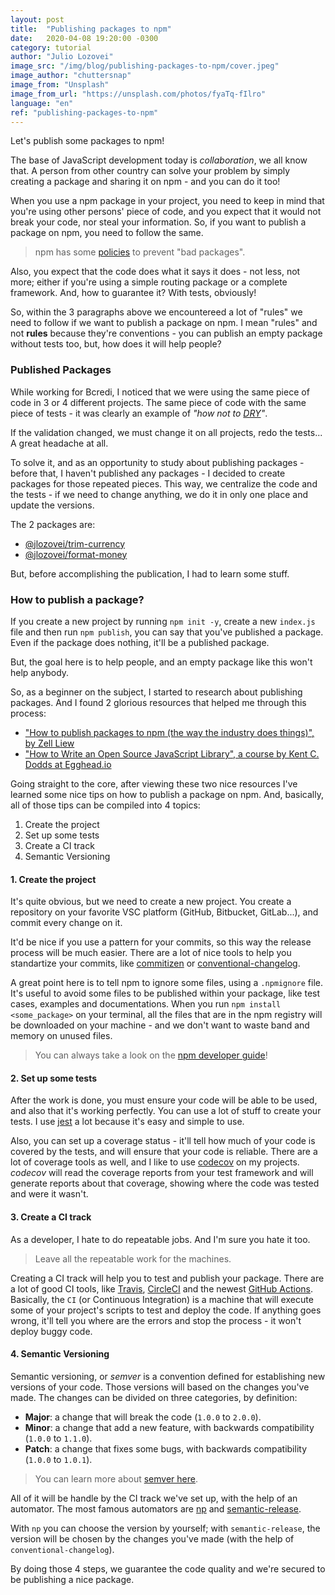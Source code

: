 ```yaml
---
layout: post
title:  "Publishing packages to npm"
date:   2020-04-08 19:20:00 -0300
category: tutorial
author: "Julio Lozovei"
image_src: "/img/blog/publishing-packages-to-npm/cover.jpeg"
image_author: "chuttersnap"
image_from: "Unsplash"
image_from_url: "https://unsplash.com/photos/fyaTq-fIlro"
language: "en"
ref: "publishing-packages-to-npm"
---
```

Let's publish some packages to npm!
<!--more-->
The base of JavaScript development today is _collaboration_, we all know that. A person from other country can solve your problem by simply creating a package and sharing it on npm - and you can do it too!

When you use a npm package in your project, you need to keep in mind that you're using other persons' piece of code, and you expect that it would not break your code, nor steal your information. So, if you want to publish a package on npm, you need to follow the same.

> npm has some [policies](https://www.npmjs.com/policies) to prevent "bad packages".

Also, you expect that the code does what it says it does - not less, not more; either if you're using a simple routing package or a complete framework. And, how to guarantee it? With tests, obviously!

So, within the 3 paragraphs above we encountereed a lot of "rules" we need to follow if we want to publish a package on npm. I mean "rules" and not **rules** because they're conventions - you can publish an empty package without tests too, but, how does it will help people?


### Published Packages
While working for Bcredi, I noticed that we were using the same piece of code in 3 or 4 different projects. The same piece of code with the same piece of tests - it was clearly an example of _"how not to [DRY](https://github.com/dwmkerr/hacker-laws#the-dry-principle)"_.

If the validation changed, we must change it on all projects, redo the tests... A great headache at all.

To solve it, and as an opportunity to study about publishing packages - before that, I haven't published any packages - I decided to create packages for those repeated pieces. This way, we centralize the code and the tests - if we need to change anything, we do it in only one place and update the versions.

The 2 packages are:
- [@jlozovei/trim-currency](https://www.npmjs.com/package/@jlozovei/trim-currency)
- [@jlozovei/format-money](https://www.npmjs.com/package/@jlozovei/format-money)

But, before accomplishing the publication, I had to learn some stuff.


### How to publish a package?
If you create a new project by running `npm init -y`, create a new `index.js` file and then run `npm publish`, you can say that you've published a package. Even if the package does nothing, it'll be a published package.

But, the goal here is to help people, and an empty package like this won't help anybody.

So, as a beginner on the subject, I started to research about publishing packages. And I found 2 glorious resources that helped me through this process:

- ["How to publish packages to npm (the way the industry does things)", by Zell Liew](https://zellwk.com/blog/publish-to-npm/)
- ["How to Write an Open Source JavaScript Library", a course by Kent C. Dodds at Egghead.io](https://egghead.io/courses/how-to-write-an-open-source-javascript-library)

Going straight to the core, after viewing these two nice resources I've learned some nice tips on how to publish a package on npm. And, basically, all of those tips can be compiled into 4 topics:

1. Create the project
2. Set up some tests
3. Create a CI track
4. Semantic Versioning


#### 1. Create the project
It's quite obvious, but we need to create a new project. You create a repository on your favorite VSC platform (GitHub, Bitbucket, GitLab...), and commit every change on it.

It'd be nice if you use a pattern for your commits, so this way the release process will be much easier. There are a lot of nice tools to help you standartize your commits, like [commitizen](https://github.com/commitizen/cz-cli) or [conventional-changelog](https://github.com/conventional-changelog/conventional-changelog).

A great point here is to tell npm to ignore some files, using a `.npmignore` file. It's useful to avoid some files to be published within your package, like test cases, examples and documentations. When you run `npm install <some_package>` on your terminal, all the files that are in the npm registry will be downloaded on your machine - and we don't want to waste band and memory on unused files.

> You can always take a look on the [npm developer guide](https://docs.npmjs.com/using-npm/developers.html)!


#### 2. Set up some tests
After the work is done, you must ensure your code will be able to be used, and also that it's working perfectly. You can use a lot of stuff to create your tests. I use [jest](https://github.com/facebook/jest) a lot because it's easy and simple to use.

Also, you can set up a coverage status - it'll tell how much of your code is covered by the tests, and will ensure that your code is reliable. There are a lot of coverage tools as well, and I like to use [codecov](http://codecov.io/) on my projects. _codecov_ will read the coverage reports from your test framework and will generate reports about that coverage, showing where the code was tested and were it wasn't.


#### 3. Create a CI track
As a developer, I hate to do repeatable jobs. And I'm sure you hate it too.

> Leave all the repeatable work for the machines.

Creating a CI track will help you to test and publish your package. There are a lot of good CI tools, like [Travis](https://travis-ci.org/), [CircleCI](https://circleci.com/) and the newest [GitHub Actions](https://github.com/features/actions). Basically, the `CI` (or Continuous Integration) is a machine that will execute some of your project's scripts to test and deploy the code. If anything goes wrong, it'll tell you where are the errors and stop the process - it won't deploy buggy code.


#### 4. Semantic Versioning
Semantic versioning, or _semver_ is a convention defined for establishing new versions of your code. Those versions will based on the changes you've made. The changes can be divided on three categories, by definition:

- **Major**: a change that will break the code (`1.0.0` to `2.0.0`).
- **Minor**: a change that add a new feature, with backwards compatibility (`1.0.0` to `1.1.0`).
- **Patch**: a change that fixes some bugs, with backwards compatibility (`1.0.0` to `1.0.1`).

> You can learn more about [semver here](https://semver.org/).


All of it will be handle by the CI track we've set up, with the help of an automator. The most famous automators are [np](https://github.com/sindresorhus/np) and [semantic-release](https://github.com/semantic-release/semantic-release).

With `np` you can choose the version by yourself; with `semantic-release`, the version will be chosen by the changes you've made (with the help of `conventional-changelog`).

By doing those 4 steps, we guarantee the code quality and we're secured to be publishing a nice package.
